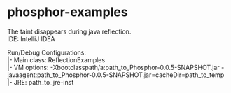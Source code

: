 # phosphor-examples
The taint disappears during java reflection.  
IDE: IntelliJ IDEA

Run/Debug Configurations:  
|- Main class: ReflectionExamples  
|- VM options: -Xbootclasspath/a:path_to_Phosphor-0.0.5-SNAPSHOT.jar -javaagent:path_to_Phosphor-0.0.5-SNAPSHOT.jar=cacheDir=path_to_temp  
|- JRE: path_to_jre-inst
